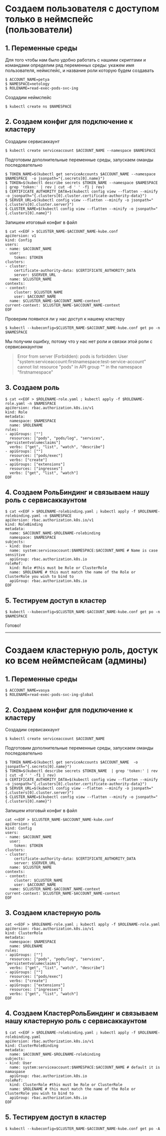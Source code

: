 # Создаем пользователя с доступом только в неймспейс (пользователи)

## 1. Переменные среды
Для того чтобы нам было удобно работать с нашими скриптами и командами определим ряд переменных среды:
укажем имя пользователя, неймспейс, и название роли которую будем создавать

```shell script
$ ACCOUNT_NAME=petya
$ NAMESPACE=netology
$ ROLENAME=read-exec-pods-svc-ing
```

Создадим неймспейс

```shell script
$ kubectl create ns $NAMESPACE
```



## 2. Создаем конфиг для подключение к кластеру

Создадим сервисаккаунт

```shell script
$ kubectl create serviceaccount $ACCOUNT_NAME --namespace $NAMESPACE
```
 
Подготовим дополнительные переменные среды, запускаем оманды последовательно

```shell script
$ TOKEN_NAME=$(kubectl get serviceAccounts $ACCOUNT_NAME --namespace $NAMESPACE  -o jsonpath="{.secrets[0].name}")
$ TOKEN=$(kubectl describe secrets $TOKEN_NAME --namespace $NAMESPACE | grep 'token:' | rev | cut -d ' ' -f1 | rev)
$ CERTIFICATE_AUTHORITY_DATA=$(kubectl config view --flatten --minify -o jsonpath="{.clusters[0].cluster.certificate-authority-data}")
$ SERVER_URL=$(kubectl config view --flatten --minify -o jsonpath="{.clusters[0].cluster.server}")
$ CLUSTER_NAME=$(kubectl config view --flatten --minify -o jsonpath="{.clusters[0].name}")
```

Запишем итоговый конфиг в файл
```shell script
$ cat <<EOF > $CLUSTER_NAME-$ACCOUNT_NAME-kube.conf
apiVersion: v1
kind: Config
users:
- name: $ACCOUNT_NAME
  user:
    token: $TOKEN
clusters:
- cluster:
    certificate-authority-data: $CERTIFICATE_AUTHORITY_DATA    
    server: $SERVER_URL
  name: $CLUSTER_NAME
contexts:
- context:
    cluster: $CLUSTER_NAME
    user: $ACCOUNT_NAME
  name: $CLUSTER_NAME-$ACCOUNT_NAME-context
current-context: $CLUSTER_NAME-$ACCOUNT_NAME-context
EOF
```

Проверим появился ли у нас доступ к нашему кластеру

```shell script
$ kubectl --kubeconfig=$CLUSTER_NAME-$ACCOUNT_NAME-kube.conf get po -n $NAMESPACE
```
Мы получим ошибку, потому что у нас нет роли и связки этой роли с сервисаккаунтом

> Error from server (Forbidden): pods is forbidden: User "system:serviceaccount:firstnamespace:test-service-account" cannot list resource "pods" in API group "" in the namespace "firstnamespace"


## 3. Создаем роль

```shell script
$ cat <<EOF > $ROLENAME-role.yaml ; kubectl apply -f $ROLENAME-role.yaml -n $NAMESPACE
apiVersion: rbac.authorization.k8s.io/v1
kind: Role
metadata:
  namespace: $NAMESPACE
  name: $ROLENAME
rules:
- apiGroups: [""]
  resources: ["pods", "pods/log", "services", "persistentvolumeclaims"]
  verbs: ["get", "list", "watch", "describe"]
- apiGroups: [""]
  resources: ["pods/exec"]
  verbs: ["create"]
- apiGroups: ["extensions"]
  resources: ["ingresses"]
  verbs: ["get", "list", "watch"]
EOF
```

## 4. Создаем РольБиндинг и связываем нашу роль с сервисаккаунтом

```shell script
$ cat <<EOF > $ROLENAME-rolebinding.yaml ; kubectl apply -f $ROLENAME-rolebinding.yaml -n $NAMESPACE
apiVersion: rbac.authorization.k8s.io/v1
kind: RoleBinding
metadata:
  name: $ACCOUNT_NAME-$ROLENAME-rolebinding
  namespace: $NAMESPACE
subjects:
- kind: User
  name: system:serviceaccount:$NAMESPACE:$ACCOUNT_NAME # Name is case sensitive
  apiGroup: rbac.authorization.k8s.io
roleRef:
  kind: Role #this must be Role or ClusterRole
  name: $ROLENAME # this must match the name of the Role or ClusterRole you wish to bind to
  apiGroup: rbac.authorization.k8s.io
EOF
```

## 5. Тестируем доступ в кластер

```shell script
$ kubectl --kubeconfig=$CLUSTER_NAME-$ACCOUNT_NAME-kube.conf get po -n $NAMESPACE
```

Готово!

---

# Создаем кластерную роль, достук ко всем неймспейсам (админы)

## 1. Переменные среды

```shell script
$ ACCOUNT_NAME=vasya
$ ROLENAME=read-exec-pods-svc-ing-global
```

## 2. Создаем конфиг для подключение к кластеру

Создадим сервисаккаунт

```shell script
$ kubectl create serviceaccount $ACCOUNT_NAME
```
 
Подготовим дополнительные переменные среды, запускаем оманды последовательно


```shell script
$ TOKEN_NAME=$(kubectl get serviceAccounts $ACCOUNT_NAME  -o jsonpath="{.secrets[0].name}")
$ TOKEN=$(kubectl describe secrets $TOKEN_NAME  | grep 'token:' | rev | cut -d ' ' -f1 | rev)
$ CERTIFICATE_AUTHORITY_DATA=$(kubectl config view --flatten --minify -o jsonpath="{.clusters[0].cluster.certificate-authority-data}")
$ SERVER_URL=$(kubectl config view --flatten --minify -o jsonpath="{.clusters[0].cluster.server}")
$ CLUSTER_NAME=$(kubectl config view --flatten --minify -o jsonpath="{.clusters[0].name}")
```
Запишем итоговый конфиг в файл
```shell script
cat <<EOF > $CLUSTER_NAME-$ACCOUNT_NAME-kube.conf
apiVersion: v1
kind: Config
users:
- name: $ACCOUNT_NAME
  user:
    token: $TOKEN
clusters:
- cluster:
    certificate-authority-data: $CERTIFICATE_AUTHORITY_DATA    
    server: $SERVER_URL
  name: $CLUSTER_NAME
contexts:
- context:
    cluster: $CLUSTER_NAME
    user: $ACCOUNT_NAME
  name: $CLUSTER_NAME-$ACCOUNT_NAME-context
current-context: $CLUSTER_NAME-$ACCOUNT_NAME-context
EOF
```

## 3. Создаем кластерную роль

```shell script
cat <<EOF > $ROLENAME-role.yaml ; kubectl apply -f $ROLENAME-role.yaml
apiVersion: rbac.authorization.k8s.io/v1
kind: ClusterRole
metadata:
  namespace: $NAMESPACE
  name: $ROLENAME
rules:
- apiGroups: [""]
  resources: ["pods", "pods/log", "services", "persistentvolumeclaims"]
  verbs: ["get", "list", "watch", "describe"]
- apiGroups: [""]
  resources: ["pods/exec"]
  verbs: ["create"]
- apiGroups: ["extensions"]
  resources: ["ingresses"]
  verbs: ["get", "list", "watch"]
EOF
```

## 4. Создаем КластерРольБиндинг и связываем нашу кластерную роль с сервисаккаунтом

```shell script
$ cat <<EOF > $ROLENAME-rolebinding.yaml ; kubectl apply -f $ROLENAME-rolebinding.yaml
apiVersion: rbac.authorization.k8s.io/v1
kind: ClusterRoleBinding
metadata:
  name: $ACCOUNT_NAME-$ROLENAME-rolebinding
subjects:
- kind: User
  name: system:serviceaccount:$NAMESPACE:$ACCOUNT_NAME # default it is namaspase
  apiGroup: rbac.authorization.k8s.io
roleRef:
  kind: ClusterRole #this must be Role or ClusterRole
  name: $ROLENAME # this must match the name of the Role or ClusterRole you wish to bind to
  apiGroup: rbac.authorization.k8s.io
EOF
```


## 5. Тестируем доступ в кластер

```shell script
$ kubectl --kubeconfig=$CLUSTER_NAME-$ACCOUNT_NAME-kube.conf get po -A
```

